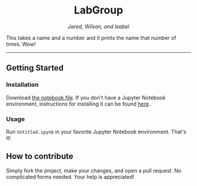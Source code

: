 <h1 align="center">LabGroup</h1>
<p align="center"><i>Jared, Wilson, and Isabel</i></p>

This takes a name and a number and it prints the name that number of times. Wow!

---

## Getting Started

### Installation

Download [the notebook file](Untitled.ipynb). If you don't have a Jupyter Notebook environment, instructions for installing it can be found [here](https://jupyter.org/install).

### Usage

Run `Untitled.ipynb` in your favorite Jupyter Notebook environment. That's it!

## How to contribute

Simply fork the project, make your changes, and open a pull request. No complicated forms needed. Your help is appreciated!
